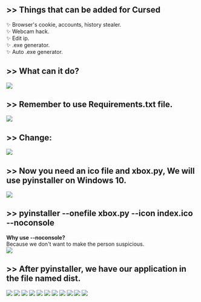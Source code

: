 ## >> Things that can be added for Cursed
✨ Browser's cookie, accounts, history stealer.<br>
✨ Webcam hack.<br>
✨ Edit ip.<br>
✨ .exe generator.<br>
✨ Auto .exe generator.<br>
## >> What can it do?
 <img src="https://github.com/utkayfirat/Cursed/blob/main/somephoto/0.png"><br>
## >> Remember to use Requirements.txt file.
 <img src="https://github.com/utkayfirat/Cursed/blob/main/somephoto/1.png"><br>
## >> Change:
 <img src="https://github.com/utkayfirat/Cursed/blob/main/somephoto/2.png"><br>
## >> Now you need an ico file and xbox.py, We will use pyinstaller on Windows 10.
 <img src="https://github.com/utkayfirat/Cursed/blob/main/somephoto/3.png"><br>
## >> pyinstaller --onefile xbox.py --icon index.ico --noconsole
   <b>Why use --noconsole?</b><br>
   Because we don't want to make the person suspicious.<br>
 <img src="https://github.com/utkayfirat/Cursed/blob/main/somephoto/4.png"><br>
## >> After pyinstaller, we have our application in the file named dist.
 <img src="https://github.com/utkayfirat/Cursed/blob/main/somephoto/5.png">
 <img src="https://github.com/utkayfirat/Cursed/blob/main/somephoto/6.png">
 <img src="https://github.com/utkayfirat/Cursed/blob/main/somephoto/7.png">
 <img src="https://github.com/utkayfirat/Cursed/blob/main/somephoto/8.png">
 <img src="https://github.com/utkayfirat/Cursed/blob/main/somephoto/9.png">
 <img src="https://github.com/utkayfirat/Cursed/blob/main/somephoto/10.png">
 <img src="https://github.com/utkayfirat/Cursed/blob/main/somephoto/11.png">
 <img src="https://github.com/utkayfirat/Cursed/blob/main/somephoto/12.png">
 <img src="https://github.com/utkayfirat/Cursed/blob/main/somephoto/13.png">
 <img src="https://github.com/utkayfirat/Cursed/blob/main/somephoto/14.png">
 <img src="https://github.com/utkayfirat/Cursed/blob/main/somephoto/15.png">
